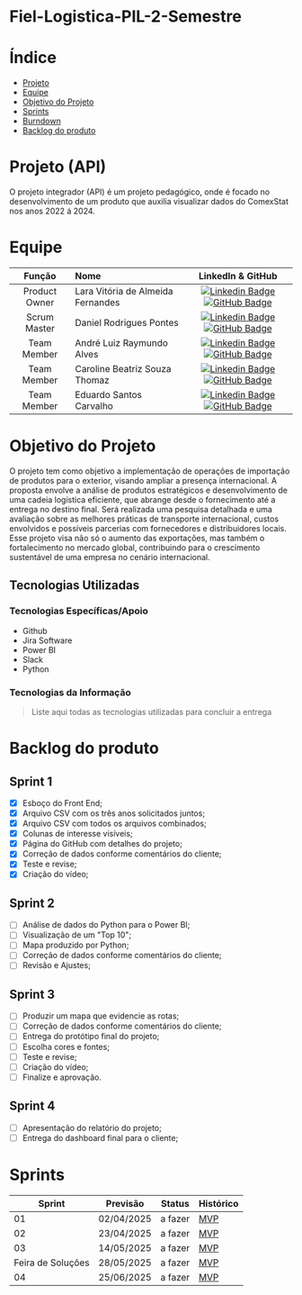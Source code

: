 # Fiel-Logistica-PIL-2-Semestre
# Índice

* [Projeto](#projeto-template)
* [Equipe](#equipe)
* [Objetivo do Projeto](#objetivo-do-projeto)
* [Sprints](#Sprints)
* [Burndown](#Burndown)
* [Backlog do produto](#Backlog-do-produto)

# Projeto (API) 
O projeto integrador (API) é um projeto pedagógico, onde é focado no desenvolvimento de um produto que auxilia visualizar dados do ComexStat nos anos 2022 á 2024. 

# Equipe
|    Função     | Nome                                  |                                                                                                                                                      LinkedIn & GitHub                                                                                                                                                      |
| :-----------: | :------------------------------------ | :-------------------------------------------------------------------------------------------------------------------------------------------------------------------------------------------------------------------------------------------------------------------------------------------------------------------------: |
| Product Owner |   Lara Vitória de Almeida Fernandes         |     [![Linkedin Badge](https://img.shields.io/badge/Linkedin-blue?style=flat-square&logo=Linkedin&logoColor=white)](https://www.linkedin.com/in/lara-vit%C3%B3ria-almeida-fernandes-83599b2a4/) [![GitHub Badge](https://img.shields.io/badge/GitHub-111217?style=flat-square&logo=github&logoColor=white)](https://github.com/LaraVF)              |
| Scrum Master  | Daniel Rodrigues Pontes |      [![Linkedin Badge](https://img.shields.io/badge/Linkedin-blue?style=flat-square&logo=Linkedin&logoColor=white)](https://www.linkedin.com/in/daniel-pontes-919444245/) [![GitHub Badge](https://img.shields.io/badge/GitHub-111217?style=flat-square&logo=github&logoColor=white)](https://github.com/pontessdaniel)     |
| Team Member   | André Luiz Raymundo Alves              |         [![Linkedin Badge](https://img.shields.io/badge/Linkedin-blue?style=flat-square&logo=Linkedin&logoColor=white)](https://www.linkedin.com/in/andre-alves-a20a691bb/) [![GitHub Badge](https://img.shields.io/badge/GitHub-111217?style=flat-square&logo=github&logoColor=white)](https://github.com/AndreAlves44)        |
|  Team Member  | Caroline Beatriz Souza Thomaz                 |         [![Linkedin Badge](https://img.shields.io/badge/Linkedin-blue?style=flat-square&logo=Linkedin&logoColor=white)](https://www.linkedin.com/in/caroline-thomaz-33905718a/) [![GitHub Badge](https://img.shields.io/badge/GitHub-111217?style=flat-square&logo=github&logoColor=white)](https://github.com/CarolThomaz)        |
|  Team Member  | Eduardo Santos Carvalho                 |   [![Linkedin Badge](https://img.shields.io/badge/Linkedin-blue?style=flat-square&logo=Linkedin&logoColor=white)](https://www.linkedin.com/in/eduardosantoscarvalho/) [![GitHub Badge](https://img.shields.io/badge/GitHub-111217?style=flat-square&logo=github&logoColor=white)](https://github.com/Portugga)   |

# Objetivo do Projeto
O projeto tem como objetivo a implementação de operações de importação de produtos para o exterior, visando ampliar a presença internacional. A proposta envolve a análise de produtos estratégicos e desenvolvimento de uma cadeia logística eficiente, que abrange desde o fornecimento até a entrega no destino final.
Será realizada uma pesquisa detalhada e uma avaliação sobre as melhores práticas de transporte internacional, custos envolvidos e possíveis parcerias com fornecedores e distribuidores locais.
Esse projeto visa não só o aumento das exportações, mas também o fortalecimento no mercado global, contribuindo para o crescimento sustentável de uma empresa no cenário internacional.

## Tecnologias Utilizadas

 ### Tecnologias Específicas/Apoio
* Github
* Jira Software
* Power BI
* Slack
* Python
  
 ### Tecnologias da Informação
 > Liste aqui todas as tecnologias utilizadas para concluir a entrega

# Backlog do produto

## Sprint 1
- [x] Esboço do Front End;
- [x] Arquivo CSV com os três anos solicitados juntos;
- [x] Arquivo CSV com todos os arquivos combinados;
- [x] Colunas de interesse visíveis;
- [x] Página do GitHub com detalhes do projeto;
- [x] Correção de dados conforme comentários do cliente;
- [x] Teste e revise;
- [x] Criação do vídeo;

## Sprint 2
- [ ] Análise de dados do Python para o Power BI;
- [ ] Visualização de um "Top 10";
- [ ] Mapa produzido por Python;
- [ ] Correção de dados conforme comentários do cliente;
- [ ] Revisão e Ajustes;
      
## Sprint 3
- [ ] Produzir um mapa que evidencie as rotas;
- [ ] Correção de dados conforme comentários do cliente;
- [ ] Entrega do protótipo final do projeto;
- [ ] Escolha cores e fontes;
- [ ] Teste e revise;
- [ ] Criação do vídeo;
- [ ] Finalize e aprovação.
      
## Sprint 4
- [ ] Apresentação do relatório do projeto;
- [ ] Entrega do dashboard final para o cliente;

# Sprints

Sprint | Previsão | Status| Histórico|
|------|--------|------|--------|
|01 | 02/04/2025 | a fazer| [MVP](Arquivos_Relacionados_FielLog.ipynb)| 
|02|  23/04/2025 | a fazer|[MVP](https://) | 
|03| 14/05/2025 | a fazer|[MVP](https://) | 
|Feira de Soluções|28/05/2025 |a fazer |[MVP](https://) | 
|04| 25/06/2025 |a fazer |[MVP](https://)  | 
